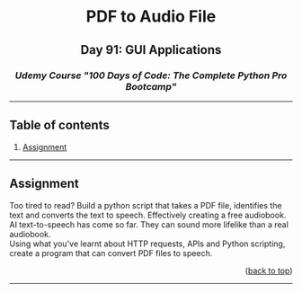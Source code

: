 <a id="readme-top"></a>
<div align="center">
<h1>PDF to Audio File</h1>
<h2>Day 91: GUI Applications</h2>
<i><h3>Udemy Course "100 Days of Code: The Complete Python Pro Bootcamp"</h3></i>
</div>
<hr>

<!-- TABLE OF CONTENTS -->
## Table of contents
1. [Assignment](#assignment)

<hr>

<a id="assignment"></a>
## Assignment
Too tired to read? Build a python script that takes a PDF file, identifies the text and converts the text to speech. Effectively creating a free audiobook.
AI text-to-speech has come so far. They can sound more lifelike than a real audiobook.<br>
Using what you've learnt about HTTP requests, APIs and Python scripting, create a program that can convert PDF files to speech.
<p align="right">(<a href="#readme-top">back to top</a>)</p>

<hr>
